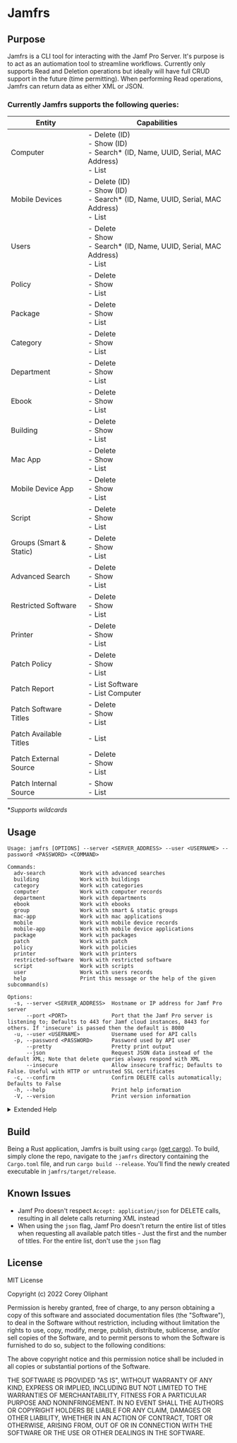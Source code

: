 # Jamfrs

## Purpose
Jamfrs is a CLI tool for interacting with the Jamf Pro Server. It's purpose is to act as an autiomation tool to streamline
workflows. Currently only supports Read and Deletion operations but ideally will have full CRUD support in the future (time
permitting). When performing Read operations, Jamfrs can return data as either XML or JSON.

### Currently Jamfrs supports the following queries:
| Entity                  | Capabilities                                                                                 |
|-------------------------|----------------------------------------------------------------------------------------------|
| Computer                | - Delete (ID)<br/>- Show (ID)<br/>- Search* (ID, Name, UUID, Serial, MAC Address)<br/>- List |
| Mobile Devices          | - Delete (ID)<br/>- Show (ID)<br/>- Search* (ID, Name, UUID, Serial, MAC Address)<br/>- List |
| Users                   | - Delete<br/>- Show<br/>- Search* (ID, Name, UUID, Serial, MAC Address)<br/>- List           |
| Policy                  | - Delete<br/>- Show<br/>- List                                                               |
| Package                 | - Delete<br/>- Show<br/>- List                                                               |
| Category                | - Delete<br/>- Show<br/>- List                                                               |
| Department              | - Delete<br/>- Show<br/>- List                                                               |
| Ebook                   | - Delete<br/>- Show<br/>- List                                                               |
| Building                | - Delete<br/>- Show<br/>- List                                                               |
| Mac App                 | - Delete<br/>- Show<br/>- List                                                               |
| Mobile Device App       | - Delete<br/>- Show<br/>- List                                                               |
| Script                  | - Delete<br/>- Show<br/>- List                                                               |
| Groups (Smart & Static) | - Delete<br/>- Show<br/>- List                                                               |
| Advanced Search         | - Delete<br/>- Show<br/>- List                                                               |
| Restricted Software     | - Delete<br/>- Show<br/>- List                                                               |
| Printer                 | - Delete<br/>- Show<br/>- List                                                               |
| Patch Policy            | - Delete<br/>- Show<br/>- List                                                               |
| Patch Report            | - List Software<br/>- List Computer                                                          |
| Patch Software Titles   | - Delete<br/>- Show<br/>- List                                                               |
| Patch Available Titles  | - List                                                                                       |
| Patch External Source   | - Delete<br/>- Show<br/>- List                                                               |
| Patch Internal Source   | - Show<br/>- List                                                                            |

**Supports wildcards*
 
## Usage
```
Usage: jamfrs [OPTIONS] --server <SERVER_ADDRESS> --user <USERNAME> --password <PASSWORD> <COMMAND>

Commands:
  adv-search           Work with advanced searches
  building             Work with buildings
  category             Work with categories
  computer             Work with computer records
  department           Work with departments
  ebook                Work with ebooks
  group                Work with smart & static groups
  mac-app              Work with mac applications
  mobile               Work with mobile device records
  mobile-app           Work with mobile device applications
  package              Work with packages
  patch                Work with patch
  policy               Work with policies
  printer              Work with printers
  restricted-software  Work with restricted software
  script               Work with scripts
  user                 Work with users records
  help                 Print this message or the help of the given subcommand(s)

Options:
  -s, --server <SERVER_ADDRESS>  Hostname or IP address for Jamf Pro server
      --port <PORT>              Port that the Jamf Pro server is listening to; Defaults to 443 for Jamf cloud instances, 8443 for others. If 'insecure' is passed then the default is 8080
  -u, --user <USERNAME>          Username used for API calls
  -p, --password <PASSWORD>      Password used by API user
      --pretty                   Pretty print output
      --json                     Request JSON data instead of the default XML; Note that delete queries always respond with XML
      --insecure                 Allow insecure traffic; Defaults to False. Useful with HTTP or untrusted SSL certificates
  -c, --confirm                  Confirm DELETE calls automatically; Defaults to False
  -h, --help                     Print help information
  -V, --version                  Print version information
  ```

<details><summary>Extended Help</summary>

##### Command: computer
```
Work with computer records

Usage: jamfrs --server <SERVER_ADDRESS> --user <USERNAME> --password <PASSWORD> computer <COMMAND>

Commands:
  delete  Delete an existing computer record
  show    Show an existing computer record
  search  Search for existing computer records by name, MAC address, username, etc; Accepts * wildcard Note: Wildcard searches must be wrapped in quotes or escaped to prevent shell expansion
  list    List all computers
  ```
##### Command: mobile
```
Work with mobile device records

Usage: jamfrs --server <SERVER_ADDRESS> --user <USERNAME> --password <PASSWORD> mobile <COMMAND>

Commands:
  delete  Delete an existing mobile device record
  show    Show an existing mobile device record
  search  Search for existing mobile device records by name, MAC address, username, etc. Accepts * wildcard
  list    List all mobile device records
```

##### Command: user
```
Work with users records

Usage: jamfrs --server <SERVER_ADDRESS> --user <USERNAME> --password <PASSWORD> user <COMMAND>

Commands:
  delete  Delete an existing user record
  show    Show an existing user record
  list    List all user records
```

##### Command: policy
```
Work with policies

Usage: jamfrs --server <SERVER_ADDRESS> --user <USERNAME> --password <PASSWORD> policy <COMMAND>

Commands:
  delete  Delete an existing policy record
  show    Show an existing policy record
  list    List all policy records
```

##### Command: package
```
Work with policies

Usage: jamfrs --server <SERVER_ADDRESS> --user <USERNAME> --password <PASSWORD> policy <COMMAND>

Commands:
  delete  Delete an existing policy record
  show    Show an existing policy record
  list    List all policy records
```

##### Command: category
```
Work with categories

Usage: jamfrs --server <SERVER_ADDRESS> --user <USERNAME> --password <PASSWORD> category <COMMAND>

Commands:
  delete  Delete an existing category record
  show    Show an existing category record
  list    List all category records
```

##### Command: department
```
Work with departments

Usage: jamfrs --server <SERVER_ADDRESS> --user <USERNAME> --password <PASSWORD> department <COMMAND>

Commands:
  delete  Delete an existing department record
  show    Show an existing department record
  list    List all department records
```

##### Command: ebook
```
Work with ebooks

Usage: jamfrs --server <SERVER_ADDRESS> --user <USERNAME> --password <PASSWORD> ebook <COMMAND>

Commands:
  delete  Delete an existing ebook record
  show    Show an existing ebook record
  list    List all ebook records
```

##### Command: building
```
Work with buildings

Usage: jamfrs --server <SERVER_ADDRESS> --user <USERNAME> --password <PASSWORD> building <COMMAND>

Commands:
  delete  Delete an existing buildings record
  show    Show an existing buildings record
  list    List all buildings records
```

##### Command: mac-app
```
Work with mac applications

Usage: jamfrs --server <SERVER_ADDRESS> --user <USERNAME> --password <PASSWORD> mac-app <COMMAND>

Commands:
  delete  Delete an existing mac application record
  show    Show an existing mac application record
  list    List all mac application records
```

##### Command: mobile-app
```
Work with mobile device applications

Usage: jamfrs --server <SERVER_ADDRESS> --user <USERNAME> --password <PASSWORD> mobile-app <COMMAND>

Commands:
  delete  Delete an existing mobile device application record
  show    Show an existing mobile device application record
  list    List all mobile device application records
```

##### Command: script
```
Work with scripts

Usage: jamfrs --server <SERVER_ADDRESS> --user <USERNAME> --password <PASSWORD> script <COMMAND>

Commands:
  delete  Delete an existing script
  show    Show an existing script
  list    List all script
```

##### Command: group
```
Work with smart & static groups

Usage: jamfrs --server <SERVER_ADDRESS> --user <USERNAME> --password <PASSWORD> group <COMMAND>

Commands:
  computer  Work with computer groups
  mobile    Work with mobile device groups
  user      Work with user groups
```

##### Group Subcommand: computer
```
Work with computer groups

Usage: jamfrs group computer <COMMAND>

Commands:
  delete  Delete an existing computer group
  show    Show an existing computer group
  list    List all computer groups
```

##### Group Subcommand: mobile
```
Work with mobile device groups

Usage: jamfrs group mobile <COMMAND>

Commands:
  delete  Delete an existing mobile device group
  show    Show an existing mobile device group
  list    List all mobile device groups
```

##### Group Subcommand: user
```
Work with user groups

Usage: jamfrs group user <COMMAND>

Commands:
  delete  Delete an existing user group
  show    Show an existing user group
  list    List all user groups
```

##### Command: adv-search
```
Work with advanced searches

Usage: jamfrs --server <SERVER_ADDRESS> --user <USERNAME> --password <PASSWORD> adv-search <COMMAND>

Commands:
  computer  Work with computer advanced searches
  mobile    Work with mobile device advanced searches
  user      Work with user advanced searches
```

##### Advanced Search Subcommand: computer
```
Work with computer advanced searches

Usage: jamfrs adv-search computer <COMMAND>

Commands:
  delete  Delete an existing computer advanced search
  show    Show an existing computer advanced search
  list    List all computer advanced searches
```

##### Advanced Search Subcommand: mobile
```
Work with mobile device advanced searches

Usage: jamfrs adv-search mobile <COMMAND>

Commands:
  delete  Delete an existing mobile device advanced search
  show    Show an existing mobile device advanced search
  list    List all mobile device advanced searches
```

##### Advanced Search Subcommand: user
```
Work with user advanced searches

Usage: jamfrs adv-search user <COMMAND>

Commands:
  delete  Delete an existing user advanced search
  show    Show an existing user advanced search
  list    List all user advanced searches
```

##### Command: restricted-software
```
Work with restricted software

Usage: jamfrs restricted-software <COMMAND>

Commands:
  delete  Delete an existing restricted software
  show    Show an existing restricted software
  list    List all restricted software
```

##### Command: printer
```
Work with printers

Usage: jamfrs printer <COMMAND>

Commands:
  delete  Delete an existing printer
  show    Show an existing printer
  list    List all printers
```

##### Command: patch
```
Work with patch

Usage: jamfrs patch <COMMAND>

Commands:
  policy            Work with patch policies
  report            Work with patch reports
  software-titles   Work with patch software titles
  available-titles  Work with patch available titles
  external-sources  Work with patch external sources
  internal-sources  Work with patch internal sources
```

##### Patch Subcommand: policy
```
Work with patch policies

Usage: jamfrs patch policy <COMMAND>

Commands:
  delete  Delete an existing patch policy
  show    Show an existing patch policy
  list    List all patch policies
```

##### Patch Subcommand: report
```
Work with patch reports

Usage: jamfrs patch report <COMMAND>

Commands:
  list-software  Display patch reports by software title id
  list-computer  Display computers for specific version
```

##### Patch Subcommand: software-titles
```
Work with patch software titles

Usage: jamfrs patch software-titles <COMMAND>

Commands:
  delete  Delete an existing patch software title
  show    Show an existing patch software title
  list    List all patch software titles
```

##### Patch Subcommand: available-titles
```
Work with patch available titles

Usage: jamfrs patch available-titles <COMMAND>

Commands:
  list  List all available titles from a given source (internal/external). NOTE: Due to a Jamf Pro bug, JSON requests will only get the first title -- Recommend requesting XML
```

##### Patch Subcommand: external-sources
```
Work with patch external sources

Usage: jamfrs patch external-sources <COMMAND>

Commands:
  delete  Delete an existing external patch source
  show    Show an existing external patch source
  list    List all external patch sources
```

##### Patch Subcommand: internal-sources
```
Work with patch internal sources

Usage: jamfrs patch internal-sources <COMMAND>

Commands:
  show  Show an existing internal patch source
  list  List all internal patch sources
```

</details>

## Build
Being a Rust application, Jamfrs is built using `cargo` ([get cargo](https://www.rust-lang.org/learn/get-started)). To build, simply clone the repo, navigate to
the `jamfrs` directory containing the `Cargo.toml` file, and run `cargo build --release`. You'll find the newly created executable in `jamfrs/target/release`. 

## Known Issues
- Jamf Pro doesn't respect `Accept: application/json` for DELETE calls, resulting in all delete calls returning XML instead
- When using the `json` flag, Jamf Pro doesn't return the entire list of titles when requesting all available patch titles - Just the first and the number of titles. For the entire list, don't use the `json` flag

## License
MIT License

Copyright (c) 2022 Corey Oliphant

Permission is hereby granted, free of charge, to any person obtaining a copy
of this software and associated documentation files (the "Software"), to deal
in the Software without restriction, including without limitation the rights
to use, copy, modify, merge, publish, distribute, sublicense, and/or sell
copies of the Software, and to permit persons to whom the Software is
furnished to do so, subject to the following conditions:

The above copyright notice and this permission notice shall be included in all
copies or substantial portions of the Software.

THE SOFTWARE IS PROVIDED "AS IS", WITHOUT WARRANTY OF ANY KIND, EXPRESS OR
IMPLIED, INCLUDING BUT NOT LIMITED TO THE WARRANTIES OF MERCHANTABILITY,
FITNESS FOR A PARTICULAR PURPOSE AND NONINFRINGEMENT. IN NO EVENT SHALL THE
AUTHORS OR COPYRIGHT HOLDERS BE LIABLE FOR ANY CLAIM, DAMAGES OR OTHER
LIABILITY, WHETHER IN AN ACTION OF CONTRACT, TORT OR OTHERWISE, ARISING FROM,
OUT OF OR IN CONNECTION WITH THE SOFTWARE OR THE USE OR OTHER DEALINGS IN THE
SOFTWARE.
